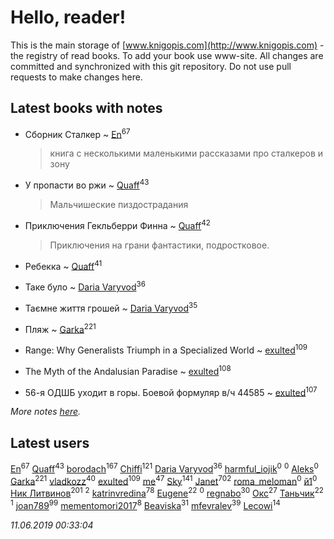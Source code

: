 # Hello, reader!
This is the main storage of [www.knigopis.com](http://www.knigopis.com) - the registry of read books.
To add your book use www-site. All changes are committed and synchronized with this git repository.
Do not use pull requests to make changes here.


## Latest books with notes
* Сборник Сталкер ~ [En](users/333/333646551-vkontakte)<sup>67</sup>
    > книга с несколькими маленькими рассказами про сталкеров и зону

* У пропасти во ржи ~ [Quaff](users/122/12267158-vkontakte)<sup>43</sup>
    > Мальчишеские пиздострадания

* Приключения Гекльберри Финна ~ [Quaff](users/122/12267158-vkontakte)<sup>42</sup>
    > Приключения на грани фантастики, подростковое.

* Ребекка ~ [Quaff](users/122/12267158-vkontakte)<sup>41</sup>

* Таке було ~ [Daria Varyvod](users/829/829893410524253-facebook)<sup>36</sup>

* Таємне життя грошей ~ [Daria Varyvod](users/829/829893410524253-facebook)<sup>35</sup>

* Пляж ~ [Garka](users/115/115753719718250012620-google)<sup>221</sup>

* Range: Why Generalists Triumph in a Specialized World ~ [exulted](users/100/100599204551896265722-google)<sup>109</sup>

* The Myth of the Andalusian Paradise ~ [exulted](users/100/100599204551896265722-google)<sup>108</sup>

* 56-я ОДШБ уходит в горы. Боевой формуляр в/ч 44585 ~ [exulted](users/100/100599204551896265722-google)<sup>107</sup>


_More notes [here](latest_books_with_notes.md)._


## Latest users
[En](users/333/333646551-vkontakte)<sup>67</sup> 
[Quaff](users/122/12267158-vkontakte)<sup>43</sup> 
[borodach](users/157/15706320-vkontakte)<sup>167</sup> 
[Chiffi](users/105/105831994080785626680-google)<sup>121</sup> 
[Daria Varyvod](users/829/829893410524253-facebook)<sup>36</sup> 
[harmful_iojik](users/742/74201901-vkontakte)<sup>0</sup> 
[](users/117/117525336121885011584-google)<sup>0</sup> 
[Aleks](users/106/106983266780546745776-google)<sup>0</sup> 
[Garka](users/115/115753719718250012620-google)<sup>221</sup> 
[vladkozz](users/572/57239276-vkontakte)<sup>40</sup> 
[exulted](users/100/100599204551896265722-google)<sup>109</sup> 
[me](users/381/381417697-yandex)<sup>47</sup> 
[Sky](users/118/118049897850017649660-google)<sup>141</sup> 
[Janet](users/108/108113656204404967440-google)<sup>702</sup> 
[roma_meloman](users/207/207896276-vkontakte)<sup>0</sup> 
[й1](users/202/202234967408363-facebook)<sup>0</sup> 
[Ник Литвинов](users/241/241974816-vkontakte)<sup>201</sup> 
[](users/110/110931306939441771638-google)<sup>2</sup> 
[katrinvredina](users/233/2336755-vkontakte)<sup>78</sup> 
[Eugene](users/695/695244810674916-facebook)<sup>22</sup> 
[](users/118/118178474749808643951-google)<sup>0</sup> 
[regnabo](users/870/870059322-yandex)<sup>30</sup> 
[Окс](users/102/102536471289425216982-google)<sup>27</sup> 
[Таньчик](users/209/2096581563762610-facebook)<sup>22</sup> 
[](users/107/107170915323495140313-google)<sup>1</sup> 
[joan789](users/240/2401650-vkontakte)<sup>99</sup> 
[mementomori2017](users/431/431794049-vkontakte)<sup>8</sup> 
[Beaviska](users/102/10202544960024508-facebook)<sup>31</sup> 
[mfevralev](users/140/140966150-vkontakte)<sup>39</sup> 
[Lecowi](users/521/521873425-vkontakte)<sup>14</sup> 


_11.06.2019 00:33:04_
